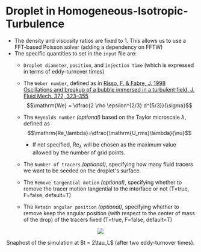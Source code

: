 # Droplet in Homogeneous-Isotropic-Turbulence

- The density and viscosity ratios are fixed to 1. This allows us to use a FFT-based Poisson solver (adding a dependency on FFTW)
- The specific quantities to set in the `input` file are:
    - `Droplet diameter`, `position`, and `injection time` (which is expressed in terms of eddy-turnover times)
    - The `Weber number`, defined as in [Risso, F. & Fabre, J. 1998 Oscillations and breakup of a bubble immersed in a turbulent field. J. Fluid Mech. 372, 323–355](https://doi.org/10.1017/S0022112098002705)
$$\mathrm{We} = \dfrac{2 \rho \epsilon^{2/3} d^{5/3}}{\sigma}$$

    - The `Reynolds number` *(optional)* based on the Taylor microscale $\lambda$, defined as
$$\mathrm{Re_\lambda}=\dfrac{\mathrm{U_rms}\lambda}{\nu}$$

        - If not specified, $\mathrm{Re}_\lambda$ will be chosen as the maximum value allowed by the number of grid points.
    - The `Number of tracers` *(optional)*, specifying how many fluid tracers we want to be seeded on the droplet's surface.
    - The `Remove tangential motion` *(optional)*, specifying whether to remove the tracer motion tangential to the interface or not (T=true, F=false, default=T)
    - The `Retain angular position` *(optional)*, specifying whether to remove keep the angular position (with respect to the center of mass of the drop) of the tracers fixed (T=true, F=false, default=T)

<p align="center"><img src="./snap_t2.png"/></p>
<p align="center">Snaphost of the simulation at $t = 2\tau_L$ (after two eddy-turnover times).</p>
